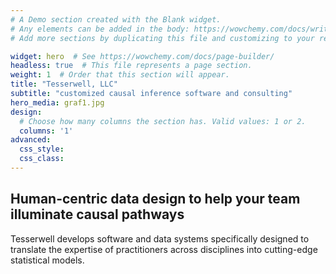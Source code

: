 ```yaml
---
# A Demo section created with the Blank widget.
# Any elements can be added in the body: https://wowchemy.com/docs/writing-markdown-latex/
# Add more sections by duplicating this file and customizing to your requirements.

widget: hero  # See https://wowchemy.com/docs/page-builder/
headless: true  # This file represents a page section.
weight: 1  # Order that this section will appear.
title: "Tesserwell, LLC"
subtitle: "customized causal inference software and consulting"
hero_media: graf1.jpg
design:
  # Choose how many columns the section has. Valid values: 1 or 2.
  columns: '1'
advanced:
  css_style:
  css_class:
---
```


## Human-centric data design to help your team illuminate causal pathways 

Tesserwell develops software and data systems specifically designed to translate the expertise of practitioners across disciplines into cutting-edge statistical models. 